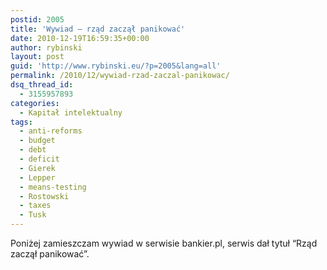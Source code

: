 ```yaml
---
postid: 2005
title: 'Wywiad – rząd zaczął panikować'
date: 2010-12-19T16:59:35+00:00
author: rybinski
layout: post
guid: 'http://www.rybinski.eu/?p=2005&lang=all'
permalink: /2010/12/wywiad-rzad-zaczal-panikowac/
dsq_thread_id:
  - 3155957893
categories:
  - Kapitał intelektualny
tags:
  - anti-reforms
  - budget
  - debt
  - deficit
  - Gierek
  - Lepper
  - means-testing
  - Rostowski
  - taxes
  - Tusk
---
```

Poniżej zamieszczam wywiad w serwisie bankier.pl, serwis dał tytuł “Rząd zaczął panikować”.
